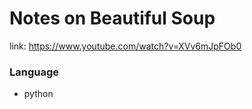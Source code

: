 # Notes on Beautiful Soup
link: https://www.youtube.com/watch?v=XVv6mJpFOb0

### Language
- python

